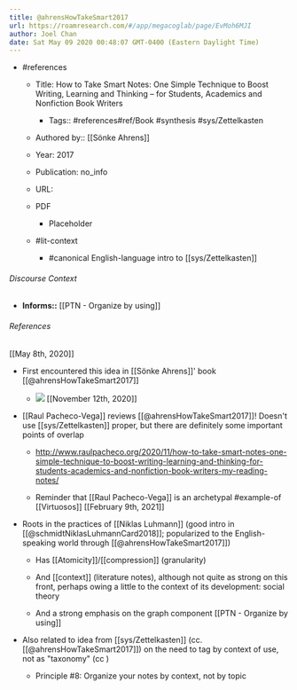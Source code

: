 ```yaml
---
title: @ahrensHowTakeSmart2017
url: https://roamresearch.com/#/app/megacoglab/page/EvMoh6MJI
author: Joel Chan
date: Sat May 09 2020 00:48:07 GMT-0400 (Eastern Daylight Time)
---
```


- #references

    - Title: How to Take Smart Notes: One Simple Technique to Boost Writing, Learning and Thinking – for Students, Academics and Nonfiction Book Writers

        - Tags:: #references#ref/Book #synthesis #sys/Zettelkasten

    - Authored by::  [[Sönke Ahrens]]

    - Year: 2017

    - Publication: no_info

    - URL:

    - PDF

        - Placeholder

    - #lit-context

        - #canonical English-language intro to [[sys/Zettelkasten]]

###### Discourse Context

- **Informs::** [[PTN - Organize by using]]

###### References

[[May 8th, 2020]]

- First encountered this idea in [[Sönke Ahrens]]' book [[@ahrensHowTakeSmart2017]]

    - ![](https://firebasestorage.googleapis.com/v0/b/firescript-577a2.appspot.com/o/imgs%2Fapp%2Fmegacoglab%2F5eE50bwdxq.png?alt=media&token=3ac9b57e-17ab-44b0-8979-e079bccd3f2e)
[[November 12th, 2020]]

- [[Raul Pacheco-Vega]] reviews [[@ahrensHowTakeSmart2017]]! Doesn't use [[sys/Zettelkasten]] proper, but there are definitely some important points of overlap

    - http://www.raulpacheco.org/2020/11/how-to-take-smart-notes-one-simple-technique-to-boost-writing-learning-and-thinking-for-students-academics-and-nonfiction-book-writers-my-reading-notes/

    - Reminder that [[Raul Pacheco-Vega]] is an archetypal #example-of [[Virtuosos]]
[[February 9th, 2021]]

- Roots in the practices of [[Niklas Luhmann]] (good intro in [[@schmidtNiklasLuhmannCard2018]]; popularized to the English-speaking world through [[@ahrensHowTakeSmart2017]])

    - Has [[Atomicity]]/[[compression]] (granularity)

    - And [[context]] (literature notes), although not quite as strong on this front, perhaps owing a little to the context of its development: social theory

    - And a strong emphasis on the graph component
[[PTN - Organize by using]]

- Also related to idea from [[sys/Zettelkasten]] (cc. [[@ahrensHowTakeSmart2017]]) on the need to tag by context of use, not as  "taxonomy" (cc )

    - Principle #8: Organize your notes by context, not by topic
